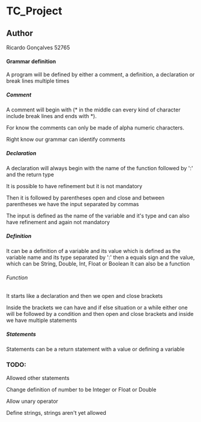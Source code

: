# TC_Project

## Author
Ricardo Gonçalves 52765

#### Grammar definition
A program will be defined by either a comment, a definition, a declaration or break lines multiple times

##### Comment
A comment will begin with (* in the middle can every kind of character include break lines and ends with *). 

For know the comments can only be made of alpha numeric characters. 

Right know our grammar can identify comments

##### Declaration
A declaration will always begin with the name of the function followed by ':' and the return type

It is possible to have refinement but it is not mandatory

Then it is followed by parentheses open and close and between parentheses we have the input separated by commas

The input is defined as the name of the variable and it's type and can also have refinement and again not mandatory

##### Definition
It can be a definition of a variable and its value which is defined as the variable name and its type separated by ':' then a equals sign and the value, which can be String, Double, Int, Float or Boolean
It can also be a function

###### Function
It starts like a declaration and then we open and close brackets

Inside the brackets we can have and if else situation or a while either one will be followed by a condition and then open and close brackets and inside we have multiple statements

##### Statements
Statements can be a return statement with a value or defining a variable

### TODO:
Allowed other statements

Change definition of number to be Integer or Float or Double

Allow unary operator

Define strings, strings aren't yet allowed


